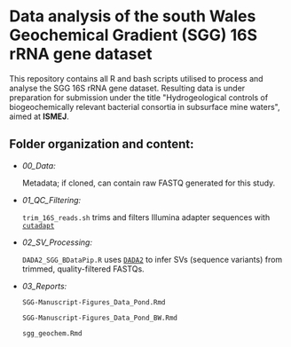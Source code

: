 # Data analysis of the south Wales Geochemical Gradient (SGG) 16S rRNA gene dataset

This repository contains all R and bash scripts utilised to process and analyse the SGG 16S rRNA gene dataset.
Resulting data is under preparation for submission under the title "Hydrogeological controls of biogeochemically relevant bacterial consortia in subsurface mine waters", aimed at **ISMEJ**.

## Folder organization and content:

 - *00_Data:*

	Metadata; if cloned, can contain raw FASTQ generated for this study.

 - *01_QC_Filtering:*

	`trim_16S_reads.sh` trims and filters Illumina adapter sequences with [`cutadapt`](https://github.com/marcelm/cutadapt)

 - *02_SV_Processing:*
	
	`DADA2_SGG_BDataPip.R` uses [`DADA2`](https://github.com/benjjneb/dada2) to infer SVs (sequence variants) from trimmed, quality-filtered FASTQs.

 - *03_Reports:*

	`SGG-Manuscript-Figures_Data_Pond.Rmd`
	
	`SGG-Manuscript-Figures_Data_Pond_BW.Rmd`

	`sgg_geochem.Rmd`
